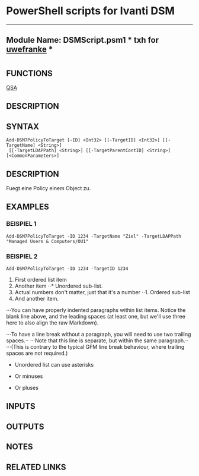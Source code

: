 # PowerShell scripts for Ivanti DSM


---
Module Name: DSMScript.psm1 * txh for [uwefranke](https://github.com/uwefranke/msgDSM7Module) *
---

# 

## FUNCTIONS 
[QSA]()

## DESCRIPTION


## SYNTAX

```
Add-DSM7PolicyToTarget [-ID] <Int32> [[-TargetID] <Int32>] [[-TargetName] <String>]
 [[-TargetLDAPPath] <String>] [[-TargetParentContID] <String>] [<CommonParameters>]
```

## DESCRIPTION
Fuegt eine Policy einem Object zu.

## EXAMPLES

### BEISPIEL 1
```
Add-DSM7PolicyToTarget -ID 1234 -TargetName "Ziel" -TargetLDAPPath "Managed Users & Computers/OU1"
```

### BEISPIEL 2
```
Add-DSM7PolicyToTarget -ID 1234 -TargetID 1234
```

1. First ordered list item
2. Another item
⋅⋅* Unordered sub-list. 
1. Actual numbers don't matter, just that it's a number
⋅⋅1. Ordered sub-list
4. And another item.

⋅⋅⋅You can have properly indented paragraphs within list items. Notice the blank line above, and the leading spaces (at least one, but we'll use three here to also align the raw Markdown).

⋅⋅⋅To have a line break without a paragraph, you will need to use two trailing spaces.⋅⋅
⋅⋅⋅Note that this line is separate, but within the same paragraph.⋅⋅
⋅⋅⋅(This is contrary to the typical GFM line break behaviour, where trailing spaces are not required.)

* Unordered list can use asterisks
- Or minuses
+ Or pluses



## INPUTS

## OUTPUTS

## NOTES

## RELATED LINKS


